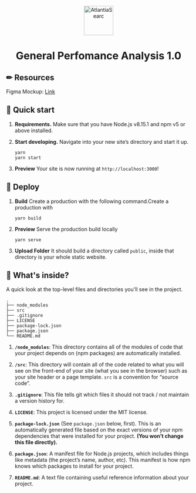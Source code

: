 <p align="center">
    <img alt="AtlantiaSearc" src="https://user-images.githubusercontent.com/6529706/149964753-3c4b6e32-4800-4eb3-a349-590e332cc56e.png" width="80" />
</p>
<h1 align="center">
  General Perfomance Analysis 1.0
</h1>

## ✏ Resources

Figma Mockup: [Link](https://www.figma.com/file/fMjZ2UNaP6bGeq4FUz9gdS/Prueba-Frontend-AS?node-id=2%3A90)

## 🚀 Quick start

1.  **Requirements.**
    Make sure that you have Node.js v8.15.1 and npm v5 or above installed.

1.  **Start developing.**
    Navigate into your new site’s directory and start it up.

    ```shell
    yarn
    yarn start
    ```

1.  **Preview**
    Your site is now running at `http://localhost:3000`!

## 💫 Deploy

1.  **Build**
    Create a production with the following command.Create a production with

    ```shell
    yarn build
    ```

1.  **Preview**
    Serve the production build locally
    ```shell
    yarn serve
    ```
1.  **Upload Folder**
    It should build a directory called `public`, inside that directory is your whole static website.

## 🧐 What's inside?

A quick look at the top-level files and directories you'll see in the project.

    .
    ├── node_modules
    ├── src
    ├── .gitignore
    ├── LICENSE
    ├── package-lock.json
    ├── package.json
    └── README.md

1.  **`/node_modules`**: This directory contains all of the modules of code that your project depends on (npm packages) are automatically installed.

2.  **`/src`**: This directory will contain all of the code related to what you will see on the front-end of your site (what you see in the browser) such as your site header or a page template. `src` is a convention for “source code”.

3.  **`.gitignore`**: This file tells git which files it should not track / not maintain a version history for.

4.  **`LICENSE`**: This project is licensed under the MIT license.

5.  **`package-lock.json`** (See `package.json` below, first). This is an automatically generated file based on the exact versions of your npm dependencies that were installed for your project. **(You won’t change this file directly).**

6.  **`package.json`**: A manifest file for Node.js projects, which includes things like metadata (the project’s name, author, etc). This manifest is how npm knows which packages to install for your project.

7.  **`README.md`**: A text file containing useful reference information about your project.
